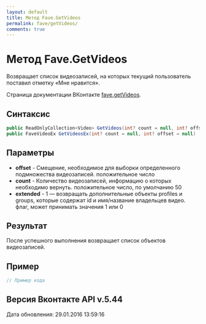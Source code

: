 ```yaml
---
layout: default
title: Метод Fave.GetVideos
permalink: fave/getVideos/
comments: true
---
```

# Метод Fave.GetVideos
Возвращает список видеозаписей, на которых текущий пользователь поставил отметку «Мне нравится».

Страница документации ВКонтакте [fave.getVideos](https://vk.com/dev/fave.getVideos).

## Синтаксис
``` csharp
public ReadOnlyCollection<Video> GetVideos(int? count = null, int? offset = null)
public FaveVideoEx GetVideosEx(int? count = null, int? offset = null)
```

## Параметры
+ **offset** - Смещение, необходимое для выборки определенного подмножества видеозаписей. положительное число
+ **count** - Количество видеозаписей, информацию о которых необходимо вернуть. положительное число, по умолчанию 50
+ **extended** - 1 — возвращать дополнительные объекты profiles и groups, которые содержат id и имя/название владельцев видео. флаг, может принимать значения 1 или 0

## Результат
После успешного выполнения возвращает список объектов видеозаписей.

## Пример
``` csharp
// Пример кода
```

## Версия Вконтакте API v.5.44
Дата обновления: 29.01.2016 13:59:16

